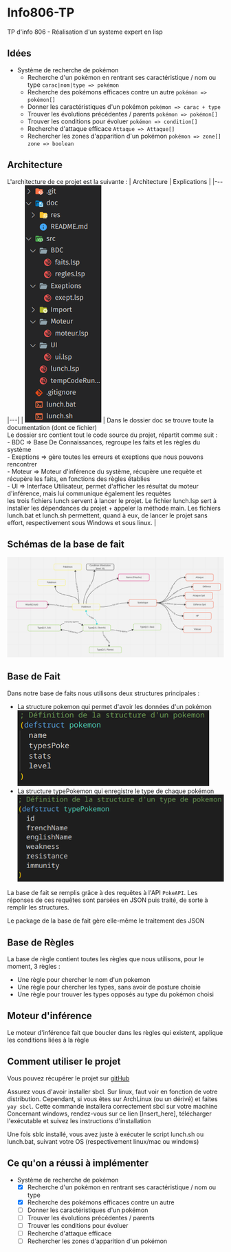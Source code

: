 # Info806-TP
TP d'info 806 - Réalisation d'un systeme expert en lisp

## Idées 
- Système de recherche de pokémon
    + Recherche d'un pokémon en rentrant ses caractéristique / nom ou type
        ``` carac|nom|type => pokémon ```
    + Recherche des pokémons efficaces contre un autre
        ``` pokémon => pokémon[] ```
    + Donner les caractéristiques d'un pokémon
        ``` pokémon => carac + type ```
    + Trouver les évolutions précédentes / parents
        ``` pokémon => pokémon[] ```
    + Trouver les conditions pour évoluer
        ``` pokémon => condition[] ```
    + Recherche d'attaque efficace
        ``` Attaque => Attaque[] ```
    + Rechercher les zones d'apparition d'un pokémon 
        ``` pokémon => zone[] ```
        ``` zone => boolean ```

## Architecture
L'architecture de ce projet est la suivante :
| Architecture | Explications |
|---|---|
| ![Architecture](res/Architecture.png) | Dans le dossier doc se trouve toute la documentation (dont ce fichier) <br> Le dossier src contient tout le code source du projet, répartit comme suit : <br> - BDC => Base De Connaissances, regroupe les faits et les règles du système <br> - Exeptions => gère toutes les erreurs et exeptions que nous pouvons rencontrer <br> - Moteur => Moteur d'inférence du système, récupère une requète et récupère les faits, en fonctions des règles établies <br> - UI => Interface Utilisateur, permet d'afficher les résultat du moteur d'inférence, mais lui communique également les requètes <br> les trois fichiers lunch servent à lancer le projet. Le fichier lunch.lsp sert à installer les dépendances du projet + appeler la méthode main. Les fichiers lunch.bat et lunch.sh permettent, quand à eux, de lancer le projet sans effort, respectivement sous Windows et sous linux. |

## Schémas de la base de fait
![Schéma Base de Fait - Miro](res/Miro.png)

## Base de Fait
Dans notre base de faits nous utilisons deux structures principales : 
* La structure pokemon qui permet d'avoir les données d'un pokémon 
![Structure pokémon](res/Poke.png)
* La structure typePokemon qui enregistre le type de chaque pokémon
![Structure type pokémon](res/TypePoke.png)

La base de fait se remplis grâce à des requêtes à l'API `PokeAPI`. Les réponses de ces requêtes sont parsées en JSON puis traité, de sorte à remplir les structures.

Le package de la base de fait gère elle-même le traitement des JSON 

## Base de Règles
La base de règle contient toutes les règles que nous utilisons, pour le moment, 3 règles :
* Une règle pour chercher le nom d'un pokemon
* Une règle pour chercher les types, sans avoir de posture choisie
* Une règle pour trouver les types opposés au type du pokémon choisi

## Moteur d'inférence
Le moteur d'inférence fait que boucler dans les règles qui existent, applique les conditions liées à la règle 

## Comment utiliser le projet
Vous pouvez récupérer le projet sur [gitHub](https://github.com/NailykSturm/Info805-TP)

Assurez vous d'avoir installer sbcl.
Sur linux, faut voir en fonction de votre distribution. Cependant, si vous êtes sur ArchLinux (ou un dérivé) et faites `yay sbcl`. Cette commande installera correctement sbcl sur votre machine
Concernant windows, rendez-vous sur ce lien [Insert_here], télécharger l'exécutable et suivez les instructions d'installation

Une fois sblc installé, vous avez juste à exécuter le script lunch.sh ou lunch.bat, suivant votre OS (respectivement linux/mac ou windows)

## Ce qu'on a réussi à implémenter
- Système de recherche de pokémon
    + [X] Recherche d'un pokémon en rentrant ses caractéristique / nom ou type
    + [X] Recherche des pokémons efficaces contre un autre
    + [ ] Donner les caractéristiques d'un pokémon
    + [ ] Trouver les évolutions précédentes / parents
    + [ ] Trouver les conditions pour évoluer
    + [ ] Recherche d'attaque efficace
    + [ ] Rechercher les zones d'apparition d'un pokémon 
